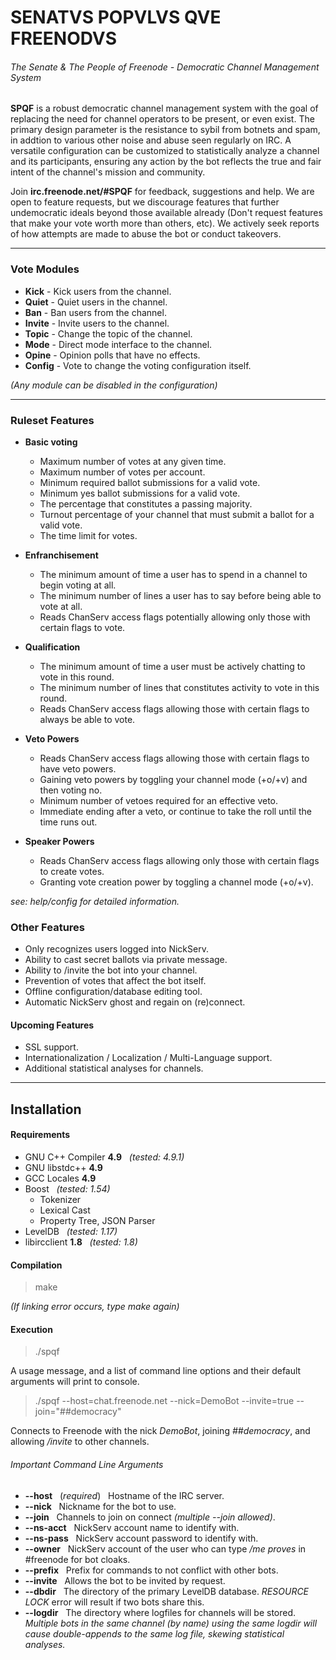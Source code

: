 
# SENATVS POPVLVS QVE FREENODVS
###### The Senate & The People of Freenode - Democratic Channel Management System

**SPQF** is a robust democratic channel management system with the goal of 
replacing the need for channel operators to be present, or even exist. 
The primary design parameter is the resistance to sybil from botnets and 
spam, in addtion to various other noise and abuse seen regularly on IRC. 
A versatile configuration can be customized to statistically analyze a channel and
its participants, ensuring any action by the bot reflects the true and fair
intent of the channel's mission and community.

Join **irc.freenode.net/#SPQF** for feedback, suggestions and help.
We are open to feature requests, but we discourage features that further undemocratic
ideals beyond those available already (Don't request features that make your vote worth more
than others, etc). We actively seek reports of how attempts are made to abuse the bot
or conduct takeovers.


----


### Vote Modules
* **Kick** - Kick users from the channel.
* **Quiet** - Quiet users in the channel.
* **Ban** - Ban users from the channel.
* **Invite** - Invite users to the channel.
* **Topic** - Change the topic of the channel.
* **Mode** - Direct mode interface to the channel.
* **Opine** - Opinion polls that have no effects.
* **Config** - Vote to change the voting configuration itself.


*(Any module can be disabled in the configuration)*


----


### Ruleset Features
* **Basic voting**
    * Maximum number of votes at any given time.
    * Maximum number of votes per account.
    * Minimum required ballot submissions for a valid vote.
    * Minimum yes ballot submissions for a valid vote.
    * The percentage that constitutes a passing majority.
    * Turnout percentage of your channel that must submit a ballot for a valid vote.
    * The time limit for votes.


* **Enfranchisement**
    * The minimum amount of time a user has to spend in a channel to begin voting at all.
    * The minimum number of lines a user has to say before being able to vote at all.
    * Reads ChanServ access flags potentially allowing only those with certain flags to vote.


* **Qualification**
    * The minimum amount of time a user must be actively chatting to vote in this round.
    * The minimum number of lines that constitutes activity to vote in this round.
    * Reads ChanServ access flags allowing those with certain flags to always be able to vote.


* **Veto Powers**
    * Reads ChanServ access flags allowing those with certain flags to have veto powers.
    * Gaining veto powers by toggling your channel mode (+o/+v) and then voting no.
    * Minimum number of vetoes required for an effective veto.
    * Immediate ending after a veto, or continue to take the roll until the time runs out.


* **Speaker Powers**
    * Reads ChanServ access flags allowing only those with certain flags to create votes.
    * Granting vote creation power by toggling a channel mode (+o/+v).


*see: help/config for detailed information.*


### Other Features


* Only recognizes users logged into NickServ.
* Ability to cast secret ballots via private message.
* Ability to /invite the bot into your channel.
* Prevention of votes that affect the bot itself.
* Offline configuration/database editing tool.
* Automatic NickServ ghost and regain on (re)connect.


#### Upcoming Features

* SSL support.
* Internationalization / Localization / Multi-Language support. 
* Additional statistical analyses for channels.

----


## Installation


#### Requirements

* GNU C++ Compiler **4.9** &nbsp; *(tested: 4.9.1)*
* GNU libstdc++ **4.9** 
* GCC Locales **4.9**
* Boost &nbsp; *(tested: 1.54)*
    * Tokenizer
    * Lexical Cast
    * Property Tree, JSON Parser
* LevelDB &nbsp; *(tested: 1.17)*
* libircclient **1.8** &nbsp; *(tested: 1.8)*


#### Compilation

> make

*(If linking error occurs, type make again)*


#### Execution

> ./spqf

A usage message, and a list of command line options and their default arguments will print to console.

> ./spqf --host=chat.freenode.net --nick=DemoBot --invite=true --join="##democracy"

Connects to Freenode with the nick *DemoBot*, joining *##democracy*, and allowing */invite* to other
channels.


###### Important Command Line Arguments
* **--host** &nbsp; (*required*) &nbsp; Hostname of the IRC server.
* **--nick** &nbsp; Nickname for the bot to use.
* **--join** &nbsp; Channels to join on connect *(multiple --join allowed)*.
* **--ns-acct** &nbsp; NickServ account name to identify with.
* **--ns-pass** &nbsp; NickServ account password to identify with.
* **--owner** &nbsp; NickServ account of the user who can type */me proves* in #freenode for bot cloaks. 
* **--prefix** &nbsp; Prefix for commands to not conflict with other bots.
* **--invite** &nbsp; Allows the bot to be invited by request.
* **--dbdir** &nbsp; The directory of the primary LevelDB database. *RESOURCE LOCK* error will result if two bots share this.
* **--logdir** &nbsp; The directory where logfiles for channels will be stored. *Multiple bots in the same channel (by name) using the same logdir will cause double-appends to the same log file, skewing statistical analyses.*
